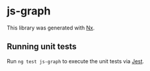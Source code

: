 # js-graph

This library was generated with [Nx](https://nx.dev).

## Running unit tests

Run `ng test js-graph` to execute the unit tests via [Jest](https://jestjs.io).
